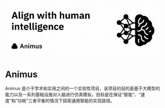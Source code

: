 ![banner](./images/banner.png)

# Animus
Animus 是介于学术和实用之间的一个实验性项目，该项目的目的是基于大模型的能力以及一系列基础设施对人脑进行仿真模拟，目标是在保证“智能”、“速度”和“功耗”三者平衡的情况下探索通用智能的实现路径。
